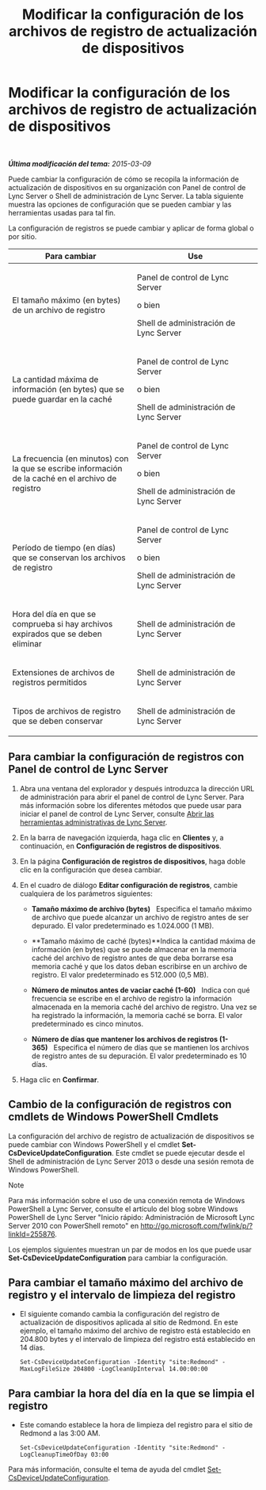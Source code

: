 ﻿---
title: Modificar la configuración de los archivos de registro de actualización de dispositivos
TOCTitle: Modificar la configuración de los archivos de registro de actualización de dispositivos
ms:assetid: 9b57f126-1853-43b3-bbd4-06401e6498bd
ms:mtpsurl: https://technet.microsoft.com/es-es/library/Gg182554(v=OCS.15)
ms:contentKeyID: 48276133
ms.date: 01/07/2017
mtps_version: v=OCS.15
ms.translationtype: HT
---

# Modificar la configuración de los archivos de registro de actualización de dispositivos

 

_**Última modificación del tema:** 2015-03-09_

Puede cambiar la configuración de cómo se recopila la información de actualización de dispositivos en su organización con Panel de control de Lync Server o Shell de administración de Lync Server. La tabla siguiente muestra las opciones de configuración que se pueden cambiar y las herramientas usadas para tal fin.

La configuración de registros se puede cambiar y aplicar de forma global o por sitio.


<table>
<colgroup>
<col style="width: 50%" />
<col style="width: 50%" />
</colgroup>
<thead>
<tr class="header">
<th>Para cambiar</th>
<th>Use</th>
</tr>
</thead>
<tbody>
<tr class="odd">
<td><p>El tamaño máximo (en bytes) de un archivo de registro</p></td>
<td><p>Panel de control de Lync Server</p>
<p>o bien</p>
<p>Shell de administración de Lync Server</p></td>
</tr>
<tr class="even">
<td><p>La cantidad máxima de información (en bytes) que se puede guardar en la caché</p></td>
<td><p>Panel de control de Lync Server</p>
<p>o bien</p>
<p>Shell de administración de Lync Server</p></td>
</tr>
<tr class="odd">
<td><p>La frecuencia (en minutos) con la que se escribe información de la caché en el archivo de registro</p></td>
<td><p>Panel de control de Lync Server</p>
<p>o bien</p>
<p>Shell de administración de Lync Server</p></td>
</tr>
<tr class="even">
<td><p>Período de tiempo (en días) que se conservan los archivos de registro</p></td>
<td><p>Panel de control de Lync Server</p>
<p>o bien</p>
<p>Shell de administración de Lync Server</p></td>
</tr>
<tr class="odd">
<td><p>Hora del día en que se comprueba si hay archivos expirados que se deben eliminar</p></td>
<td><p>Shell de administración de Lync Server</p></td>
</tr>
<tr class="even">
<td><p>Extensiones de archivos de registros permitidos</p></td>
<td><p>Shell de administración de Lync Server</p></td>
</tr>
<tr class="odd">
<td><p>Tipos de archivos de registro que se deben conservar</p></td>
<td><p>Shell de administración de Lync Server</p></td>
</tr>
</tbody>
</table>


## Para cambiar la configuración de registros con Panel de control de Lync Server

1.  Abra una ventana del explorador y después introduzca la dirección URL de administración para abrir el panel de control de Lync Server. Para más información sobre los diferentes métodos que puede usar para iniciar el panel de control de Lync Server, consulte [Abrir las herramientas administrativas de Lync Server](lync-server-2013-open-lync-server-administrative-tools.md).

2.  En la barra de navegación izquierda, haga clic en **Clientes** y, a continuación, en **Configuración de registros de dispositivos**.

3.  En la página **Configuración de registros de dispositivos**, haga doble clic en la configuración que desea cambiar.

4.  En el cuadro de diálogo **Editar configuración de registros**, cambie cualquiera de los parámetros siguientes:
    
      - **Tamaño máximo de archivo (bytes)**   Especifica el tamaño máximo de archivo que puede alcanzar un archivo de registro antes de ser depurado. El valor predeterminado es 1.024.000 (1 MB).
    
      - **Tamaño máximo de caché (bytes)**Indica la cantidad máxima de información (en bytes) que se puede almacenar en la memoria caché del archivo de registro antes de que deba borrarse esa memoria caché y que los datos deban escribirse en un archivo de registro. El valor predeterminado es 512.000 (0,5 MB).
    
      - **Número de minutos antes de vaciar caché (1-60)**   Indica con qué frecuencia se escribe en el archivo de registro la información almacenada en la memoria caché del archivo de registro. Una vez se ha registrado la información, la memoria caché se borra. El valor predeterminado es cinco minutos.
    
      - **Número de días que mantener los archivos de registros (1-365)**   Especifica el número de días que se mantienen los archivos de registro antes de su depuración. El valor predeterminado es 10 días.

5.  Haga clic en **Confirmar**.

## Cambio de la configuración de registros con cmdlets de Windows PowerShell Cmdlets

La configuración del archivo de registro de actualización de dispositivos se puede cambiar con Windows PowerShell y el cmdlet **Set-CsDeviceUpdateConfiguration**. Este cmdlet se puede ejecutar desde el Shell de administración de Lync Server 2013 o desde una sesión remota de Windows PowerShell.


> [!NOTE]
> Para más información sobre el uso de una conexión remota de Windows PowerShell a Lync Server, consulte el artículo del blog sobre Windows PowerShell de Lync Server "Inicio rápido: Administración de Microsoft Lync Server 2010 con PowerShell remoto" en <A href="http://go.microsoft.com/fwlink/p/?linkid=255876">http://go.microsoft.com/fwlink/p/?linkId=255876</A>.



Los ejemplos siguientes muestran un par de modos en los que puede usar **Set-CsDeviceUpdateConfiguration** para cambiar la configuración.

## Para cambiar el tamaño máximo del archivo de registro y el intervalo de limpieza del registro

  - El siguiente comando cambia la configuración del registro de actualización de dispositivos aplicada al sitio de Redmond. En este ejemplo, el tamaño máximo del archivo de registro está establecido en 204.800 bytes y el intervalo de limpieza del registro está establecido en 14 días.
    
        Set-CsDeviceUpdateConfiguration -Identity "site:Redmond" -MaxLogFileSize 204800 -LogCleanUpInterval 14.00:00:00

## Para cambiar la hora del día en la que se limpia el registro

  - Este comando establece la hora de limpieza del registro para el sitio de Redmond a las 3:00 AM.
    
        Set-CsDeviceUpdateConfiguration -Identity "site:Redmond" -LogCleanupTimeOfDay 03:00

Para más información, consulte el tema de ayuda del cmdlet [Set-CsDeviceUpdateConfiguration](set-csdeviceupdateconfiguration.md).

